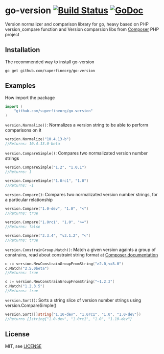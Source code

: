 go-version [![Build Status](https://travis-ci.org/mcuadros/go-version.svg?branch=master)](https://travis-ci.org/mcuadros/go-version) [![GoDoc](https://godoc.org/github.com/mcuadros/go-version?status.svg)](http://godoc.org/github.com/mcuadros/go-version)
==============================

Version normalizer and comparison library for go, heavy based on PHP version_compare function and Version comparsion libs from [Composer](https://github.com/composer/composer) PHP project

Installation
------------

The recommended way to install go-version

```
go get github.com/superfineorg/go-version
```

Examples
--------

How import the package

```go
import (
    "github.com/superfineorg/go-version"
)
```

`version.Normalize()`: Normalizes a version string to be able to perform comparisons on it

```go
version.Normalize("10.4.13-b")
//Returns: 10.4.13.0-beta
```


`version.CompareSimple()`: Compares two normalizated version number strings

```go
version.CompareSimple("1.2", "1.0.1")
//Returns: 1

version.CompareSimple("1.0rc1", "1.0")
//Returns: -1
```


`version.Compare()`: Compares two normalizated version number strings, for a particular relationship

```go
version.Compare("1.0-dev", "1.0", "<")
//Returns: true

version.Compare("1.0rc1", "1.0", ">=")
//Returns: false

version.Compare("2.3.4", "v3.1.2", "<")
//Returns: true
```

`version.ConstrainGroup.Match()`: Match a given version againts a group of constrains, read about constraint string format at [Composer documentation](http://getcomposer.org/doc/01-basic-usage.md#package-versions)  

```go
c := version.NewConstrainGroupFromString(">2.0,<=3.0")
c.Match("2.5.0beta")
//Returns: true

c := version.NewConstrainGroupFromString("~1.2.3")
c.Match("1.2.3.5")
//Returns: true
```

`version.Sort()`: Sorts a string slice of version number strings using version.CompareSimple()

```go
version.Sort([]string{"1.10-dev", "1.0rc1", "1.0", "1.0-dev"})
//Returns []string{"1.0-dev", "1.0rc1", "1.0", "1.10-dev"}
```

License
-------

MIT, see [LICENSE](LICENSE)
